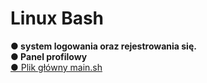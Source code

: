 <h1>Linux Bash</h1>
<strong> ● system logowania oraz rejestrowania się.</strong>
<br />
<strong> ● Panel profilowy</strong>
<br />
<a href="homework_Linux/main.sh">●  Plik główny main.sh</a>

